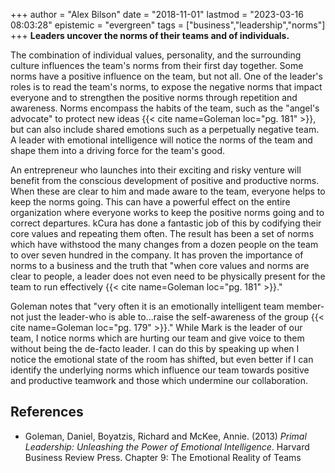 +++
author = "Alex Bilson"
date = "2018-11-01"
lastmod = "2023-03-16 08:03:28"
epistemic = "evergreen"
tags = ["business","leadership","norms"]
+++
**Leaders uncover the norms of their teams and of individuals.**

The combination of individual values, personality, and the surrounding culture influences the team's norms from their first day together. Some norms have a positive influence on the team, but not all.  One of the leader's roles is to read the team's norms, to expose the negative norms that impact everyone and to strengthen the positive norms through repetition and awareness.  Norms encompass the habits of the team, such as the "angel's advocate" to protect new ideas {{< cite name=Goleman loc="pg. 181" >}}, but can also include shared emotions such as a perpetually negative team. A leader with emotional intelligence will notice the norms of the team and shape them into a driving force for the team's good.

An entrepreneur who launches into their exciting and risky venture will benefit from the conscious development of positive and productive norms.  When these are clear to him and made aware to the team, everyone helps to keep the norms going.  This can have a powerful effect on the entire organization where everyone works to keep the positive norms going and to correct departures.  kCura has done a fantastic job of this by codifying their core values and repeating them often.  The result has been a set of norms which have withstood the many changes from a dozen people on the team to over seven hundred in the company.  It has proven the importance of norms to a business and the truth that "when core values and norms are clear to people, a leader does not even need to be physically present for the team to run effectively {{< cite name=Goleman loc="pg. 181" >}}."

Goleman notes that "very often it is an emotionally intelligent team member-not just the leader-who is able to...raise the self-awareness of the group {{< cite name=Goleman loc="pg. 179" >}}."  While Mark is the leader of our team, I notice norms which are hurting our team and give voice to them without being the de-facto leader.  I can do this by speaking up when I notice the emotional state of the room has shifted, but even better if I can identify the underlying norms which influence our team towards positive and productive teamwork and those which undermine our collaboration.

## References

- Goleman, Daniel, Boyatzis, Richard and McKee, Annie. (2013) _Primal Leadership: Unleashing the Power of Emotional Intelligence_. Harvard Business Review Press. Chapter 9: The Emotional Reality of Teams
